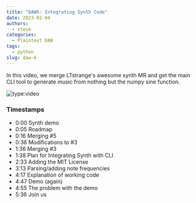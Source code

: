 ```yaml
---
title: "DAW6: Integrating Synth Code"
date: 2023-02-04
authors:
  - steve
categories:
  - Plaintext DAW
tags:
  - python
slug: daw-6
---
```


In this video, we merge LTstrange's awesome synth MR and get the main CLI tool to generate music from nothing but the numpy sine function.

<!-- more -->

![type:video](https://www.youtube.com/embed/Ck_g1SQjtSY)

### Timestamps

- 0:00 Synth demo
- 0:05 Roadmap
- 0:16 Merging #5
- 0:36 Modifications to #3
- 1:36 Merging #3
- 1:38 Plan for Integrating Synth with CLI
- 2:33 Adding the MIT License
- 3:13 Parsing/adding note frequencies
- 4:17 Explanation of working code
- 4:47 Demo (again)
- 4:55 The problem with the demo
- 5:36 Join us
